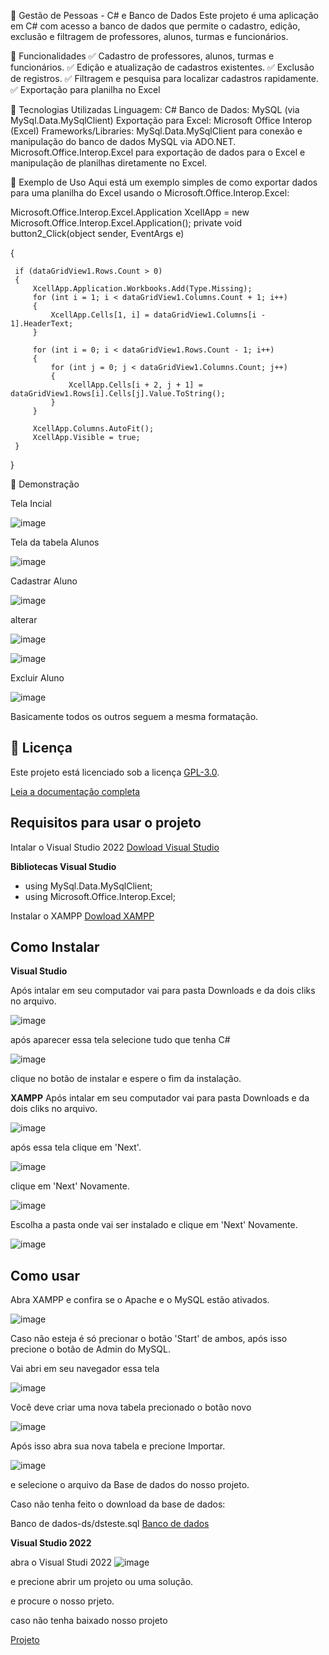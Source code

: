 📌 Gestão de Pessoas - C# e Banco de Dados
Este projeto é uma aplicação em C# com acesso a banco de dados que permite o cadastro, edição, exclusão e filtragem de professores, alunos, turmas e funcionários.

🚀 Funcionalidades
✅ Cadastro de professores, alunos, turmas e funcionários.
✅ Edição e atualização de cadastros existentes.
✅ Exclusão de registros.
✅ Filtragem e pesquisa para localizar cadastros rapidamente.
✅ Exportação para planilha no Excel


📂 Tecnologias Utilizadas
Linguagem: C#
Banco de Dados: MySQL (via MySql.Data.MySqlClient)
Exportação para Excel: Microsoft Office Interop (Excel)
Frameworks/Libraries:
MySql.Data.MySqlClient para conexão e manipulação do banco de dados MySQL via ADO.NET.
Microsoft.Office.Interop.Excel para exportação de dados para o Excel e manipulação de planilhas diretamente no Excel.

📄 Exemplo de Uso
Aqui está um exemplo simples de como exportar dados para uma planilha do Excel usando o Microsoft.Office.Interop.Excel:

 Microsoft.Office.Interop.Excel.Application XcellApp = new Microsoft.Office.Interop.Excel.Application();
 private void button2_Click(object sender, EventArgs e)

 {
 
     if (dataGridView1.Rows.Count > 0)
     {
         XcellApp.Application.Workbooks.Add(Type.Missing);
         for (int i = 1; i < dataGridView1.Columns.Count + 1; i++)
         {
             XcellApp.Cells[1, i] = dataGridView1.Columns[i - 1].HeaderText;
         }

         for (int i = 0; i < dataGridView1.Rows.Count - 1; i++)
         {
             for (int j = 0; j < dataGridView1.Columns.Count; j++)
             {
                 XcellApp.Cells[i + 2, j + 1] = dataGridView1.Rows[i].Cells[j].Value.ToString();
             }
         }

         XcellApp.Columns.AutoFit();
         XcellApp.Visible = true;
     }
 }


📸 Demonstração


Tela Incial

![image](https://github.com/user-attachments/assets/4b6fd99e-829d-4e52-a885-d9c8b74745a1)





Tela da tabela Alunos

![image](https://github.com/user-attachments/assets/f8b4c043-8212-45c5-b85c-f99a084cdb0e)

Cadastrar Aluno

![image](https://github.com/user-attachments/assets/f80efe79-58fa-4ddd-8fbc-21e55ffbff63)


alterar

![image](https://github.com/user-attachments/assets/c35e419f-86b3-4ab7-933f-41c02c885cb5)

![image](https://github.com/user-attachments/assets/82b58429-cd07-48b1-bf23-66c56c1974d2)


Excluir Aluno

![image](https://github.com/user-attachments/assets/770be165-5df6-4af7-b63c-0deb84ef6874)


Basicamente todos os outros seguem a mesma formatação.

## 📜 Licença

Este projeto está licenciado sob a licença [GPL-3.0](https://www.gnu.org/licenses/gpl-3.0).

[Leia a documentação completa](./LICENSE.pptx)



##  Requisitos para usar o projeto

Intalar o Visual Studio 2022
[Dowload Visual Studio](https://visualstudio.microsoft.com/pt-br/downloads/)

**Bibliotecas Visual Studio**

- using MySql.Data.MySqlClient;
- using Microsoft.Office.Interop.Excel;

Instalar o XAMPP
[Dowload XAMPP](https://www.apachefriends.org/pt_br/download.html)

## Como Instalar 

**Visual Studio**

Após intalar em seu computador vai para pasta Downloads e da dois cliks no arquivo.

![image](https://github.com/user-attachments/assets/8357b40b-c5cb-4241-b82e-f879c99e6958)

após aparecer essa tela selecione tudo que tenha C#

![image](https://github.com/user-attachments/assets/9758bc53-3d05-40e9-9b97-65b9fe2f981b)

clique no botão de instalar e espere o fim da instalação.

**XAMPP**
Após intalar em seu computador vai para pasta Downloads e da dois cliks no arquivo.

![image](https://github.com/user-attachments/assets/b7f37876-1016-4c07-abed-860b002c12ad)

após essa tela clique em 'Next'.

![image](https://github.com/user-attachments/assets/5aa96c2a-3a12-4e1c-a8eb-5190ed55c974)


 clique em 'Next' Novamente.
 
![image](https://github.com/user-attachments/assets/59832983-4995-4fa3-866e-a7e08601ae4d)


 Escolha a pasta onde vai ser instalado e clique em 'Next' Novamente.
 
![image](https://github.com/user-attachments/assets/cff5a2d4-080b-49a9-87bf-b047fffe6311)


## Como usar
Abra XAMPP e confira se o Apache e o MySQL estão ativados.

![image](https://github.com/user-attachments/assets/7741c408-f513-42b6-af08-c398b83867a5)

Caso não esteja é só precionar o botão 'Start' de ambos, após isso precione o botão de Admin do MySQL.

Vai abri em seu navegador essa tela 

![image](https://github.com/user-attachments/assets/26652dd4-c20e-4edf-bb53-c8430bf31f85)


Você deve criar uma nova tabela precionado o botão novo

![image](https://github.com/user-attachments/assets/43fc06a4-4b39-4b2f-8ce7-826316e0259b)

Após isso abra sua nova tabela e precione Importar.

![image](https://github.com/user-attachments/assets/aa26b964-10a1-4eaa-85b3-72b3c584c317)

e selecione o arquivo da Base de dados do nosso projeto.

Caso não tenha feito o download da base de dados:

Banco de dados-ds/dsteste.sql
[Banco de dados](./dsteste.sql)


**Visual Studio 2022**

abra o Visual Studi 2022
![image](https://github.com/user-attachments/assets/fb58bcfa-6eba-47a5-bdbd-486b2d43e1b7)

e precione abrir um projeto ou uma solução. 

e procure o nosso prjeto.

caso não tenha baixado nosso projeto

[Projeto](./BancodeDados)
























 



